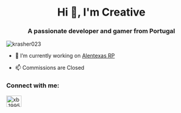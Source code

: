<h1 align="center">Hi 👋, I'm Creative</h1>
<h3 align="center">A passionate developer and gamer from Portugal</h3>

<p align="left"> <img src="https://komarev.com/ghpvc/?username=krasher023&label=Profile%20views&color=0e75b6&style=flat" alt="krasher023" /> </p>

- 🔭 I’m currently working on [Alentexas RP](https://www.alentexas.pt) 

- 📫 Commissions are Closed

<h3 align="left">Connect with me:</h3>
<p align="left">
<a href="https://instagram.com/xb.1995" target="blank"><img align="center" src="https://raw.githubusercontent.com/rahuldkjain/github-profile-readme-generator/master/src/images/icons/Social/instagram.svg" alt="xb.1995" height="30" width="40" /></a>
</p>
